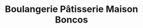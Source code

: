 ---
title: "Boulangerie Pâtisserie Maison Boncos"
url: /fleury-les-aubrais/boulangerie-patisserie-maison-boncos/
shop: boulangerie
---